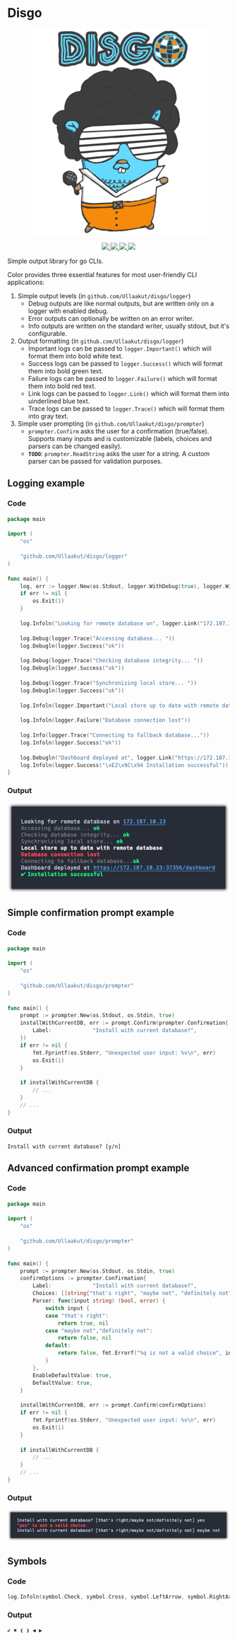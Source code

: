 # Disgo

<p align="center">
    <img width="400px" src="images/logo-with-label-light.png">
</p>
<p align="center">
    <a href="#license">
        <img src="https://img.shields.io/badge/license-MIT-blue.svg?style=flat" />
    </a>
    <a href="https://godoc.org/github.com/Ullaakut/disgo">
        <img src="https://godoc.org/github.com/Ullaakut/disgo?status.svg" />
    </a>
    <a href="https://goreportcard.com/report/github.com/Ullaakut/disgo">
        <img src="https://goreportcard.com/badge/github.com/Ullaakut/disgo" />
    </a>
    <a href="https://github.com/Ullaakut/disgo/releases/latest">
        <img src="https://img.shields.io/github/release/Ullaakut/disgo.svg?style=flat" />
    </a>
</p>

Simple output library for go CLIs.

Color provides three essential features for most user-friendly CLI applications:

1. Simple output levels (in `github.com/Ullaakut/disgo/logger`)
    - Debug outputs are like normal outputs, but are written only on a logger with enabled debug.
    - Error outputs can optionally be written on an error writer.
    - Info outputs are written on the standard writer, usually stdout, but it's configurable.
2. Output formatting (in `github.com/Ullaakut/disgo/logger`)
    - Important logs can be passed to `logger.Important()` which will format them into bold white text.
    - Success logs can be passed to `logger.Success()` which will format them into bold green text.
    - Failure logs can be passed to `logger.Failure()` which will format them into bold red text.
    - Link logs can be passed to `logger.Link()` which will format them into uinderlined blue text.
    - Trace logs can be passed to `logger.Trace()` which will format them into gray text.
3. Simple user prompting (in `github.com/Ullaakut/disgo/prompter`)
    - `prompter.Confirm` asks the user for a confirmation (true/false). Supports many inputs and is customizable (labels, choices and parsers can be changed easily).
    - **`TODO`**: `prompter.ReadString` asks the user for a string. A custom parser can be passed for validation purposes.

## Logging example

### Code

```go
package main

import (
    "os"

    "github.com/Ullaakut/disgo/logger"
)

func main() {
    log, err := logger.New(os.Stdout, logger.WithDebug(true), logger.WithErrorOutput(os.Stderr))
    if err != nil {
        os.Exit(1)
    }

    log.Infoln("Looking for remote database on", logger.Link("172.187.10.23"))

    log.Debug(logger.Trace("Accessing database... "))
    log.Debugln(logger.Success("ok"))

    log.Debug(logger.Trace("Checking database integrity... "))
    log.Debugln(logger.Success("ok"))

    log.Debug(logger.Trace("Synchronizing local store... "))
    log.Debugln(logger.Success("ok"))

    log.Infoln(logger.Important("Local store up to date with remote database"))

    log.Infoln(logger.Failure("Database connection lost"))

    log.Info(logger.Trace("Connecting to fallback database..."))
    log.Infoln(logger.Success("ok"))

    log.Debugln("Dashboard deployed at", logger.Link("https://172.187.10.23:37356/dashboard"))
    log.Infoln(logger.Success("\xE2\x9C\x94 Installation successful"))
}
```

### Output

<p align="center">
    <img src="images/simple_logging.png">
</p>

## Simple confirmation prompt example

### Code

```go
package main

import (
    "os"

    "github.com/Ullaakut/disgo/prompter"
)

func main() {
    prompt := prompter.New(os.Stdout, os.Stdin, true)
    installWithCurrentDB, err := prompt.Confirm(prompter.Confirmation{
        Label:             "Install with current database?",
    })
    if err != nil {
        fmt.Fprintf(os.Stderr, "Unexpected user input: %v\n", err)
        os.Exit(1)
    }

    if installWithCurrentDB {
        // ...
    }
    // ...
}
```

### Output

`Install with current database? [y/n]`

## Advanced confirmation prompt example

### Code

```go
package main

import (
    "os"

    "github.com/Ullaakut/disgo/prompter"
)

func main() {
    prompt := prompter.New(os.Stdout, os.Stdin, true)
    confirmOptions := prompter.Confirmation{
        Label:             "Install with current database?",
        Choices: []string{"that's right", "maybe not", "definitely not"},
        Parser: func(input string) (bool, error) {
            switch input {
            case "that's right":
                return true, nil
            case "maybe not","definitely not":
                return false, nil
            default:
                return false, fmt.Errorf("%q is not a valid choice", input)
            }
        },
        EnableDefaultValue: true,
        DefaultValue: true,
    }

    installWithCurrentDB, err := prompt.Confirm(confirmOptions)
    if err != nil {
        fmt.Fprintf(os.Stderr, "Unexpected user input: %v\n", err)
        os.Exit(1)
    }

    if installWithCurrentDB {
        // ...
    }
    // ...
}
```

### Output

<p align="center">
    <img src="images/advanced_prompt.png">
</p>

## Symbols

### Code

```go
log.Infoln(symbol.Check, symbol.Cross, symbol.LeftArrow, symbol.RightArrow, symbol.LeftTriangle, symbol.RightTriangle)
```

### Output

```
✔ ✖ ❮ ❯ ◀ ▶
```
